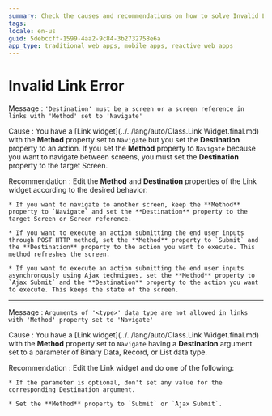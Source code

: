 ```yaml
---
summary: Check the causes and recommendations on how to solve Invalid Link TrueChange errors.
tags:
locale: en-us
guid: 5debccff-1599-4aa2-9c84-3b2732758e6a
app_type: traditional web apps, mobile apps, reactive web apps
---
```

 
# Invalid Link Error

Message
:   `'Destination' must be a screen or a screen reference in links with 'Method' set to 'Navigate'`

Cause
:   You have a [Link widget](../../lang/auto/Class.Link Widget.final.md) with the **Method** property set to `Navigate` but you set the **Destination** property to an action. If you set the **Method** property to `Navigate` because you want to navigate between screens, you must set the **Destination** property to the target Screen.

Recommendation
:   Edit the **Method** and **Destination** properties of the Link widget according to the desired behavior:

    * If you want to navigate to another screen, keep the **Method** property to `Navigate` and set the **Destination** property to the target Screen or Screen reference.
 
    * If you want to execute an action submitting the end user inputs through POST HTTP method, set the **Method** property to `Submit` and the **Destination** property to the action you want to execute. This method refreshes the screen.
    
    * If you want to execute an action submitting the end user inputs asynchronously using Ajax techniques, set the **Method** property to `Ajax Submit` and the **Destination** property to the action you want to execute. This keeps the state of the screen.

---

Message
:  `Arguments of '<type>' data type are not allowed in links with 'Method' property set to 'Navigate'`

Cause
:   You have a [Link widget](../../lang/auto/Class.Link Widget.final.md) with the **Method** property set to `Navigate` having a **Destination** argument set to a parameter of Binary Data, Record, or List data type.

Recommendation
:   Edit the Link widget and do one of the following:

    * If the parameter is optional, don't set any value for the corresponding Destination argument.
    
    * Set the **Method** property to `Submit` or `Ajax Submit`.
